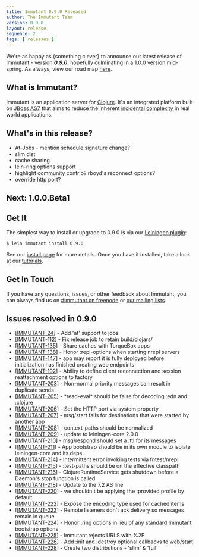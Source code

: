 ```yaml
---
title: Immutant 0.9.0 Released
author: The Immutant Team
version: 0.9.0
layout: release
sequence: 2
tags: [ releases ]
---
```


[At-style jobs]: /news/2013/02/27/at-jobs/
[slim dist]: /news/2013/02/26/slim-distribution/

We're as happy as
{something clever}
to announce our latest release of Immutant - version **_0.9.0_**,
hopefully culminating in a 1.0.0 version mid-spring. As
always, view our road map
[here](https://issues.jboss.org/browse/IMMUTANT).

## What is Immutant?

Immutant is an application server for [Clojure](http://clojure.org).
It's an integrated platform built on
[JBoss AS7](http://www.jboss.org/as7) that aims to reduce the inherent
[incidental complexity](http://en.wikipedia.org/wiki/Accidental_complexity)
in real world applications.

## What's in this release?

* At-Jobs - mention schedule signature change?
* slim dist
* cache sharing
* lein-ring options support
* highlight community contrib? rboyd's reconnect options?
* override http port?

## Next: 1.0.0.Beta1
 
## Get It

The simplest way to install or upgrade to 0.9.0 is via our
[Leiningen plugin](https://clojars.org/lein-immutant):

    $ lein immutant install 0.9.0

See our [install page](/install/) for more details. Once you have it
installed, take a look at our [tutorials](/tutorials/).

## Get In Touch

If you have any questions, issues, or other feedback about Immutant,
you can always find us on [#immutant on freenode](/community/) or
[our mailing lists](/community/mailing_lists). 

## Issues resolved in 0.9.0

<ul>
<li>[<a href='https://issues.jboss.org/browse/IMMUTANT-24'>IMMUTANT-24</a>] -         Add &#39;at&#39; support to jobs
</li>
<li>[<a href='https://issues.jboss.org/browse/IMMUTANT-112'>IMMUTANT-112</a>] -         Fix release job to retain build/clojars/
</li>
<li>[<a href='https://issues.jboss.org/browse/IMMUTANT-135'>IMMUTANT-135</a>] -         Share caches with TorqueBox apps
</li>
<li>[<a href='https://issues.jboss.org/browse/IMMUTANT-138'>IMMUTANT-138</a>] -         Honor :repl-options when starting nrepl servers
</li>
<li>[<a href='https://issues.jboss.org/browse/IMMUTANT-147'>IMMUTANT-147</a>] -         app may report it is fully deployed before initialization has finished creating web endpoints
</li>
<li>[<a href='https://issues.jboss.org/browse/IMMUTANT-192'>IMMUTANT-192</a>] -         Ability to define client reconnection and session reattachment options to factory
</li>
<li>[<a href='https://issues.jboss.org/browse/IMMUTANT-203'>IMMUTANT-203</a>] -         Non-normal priority messages can result in duplicate sends
</li>
<li>[<a href='https://issues.jboss.org/browse/IMMUTANT-205'>IMMUTANT-205</a>] -         *read-eval* should be false for decoding :edn and :clojure
</li>
<li>[<a href='https://issues.jboss.org/browse/IMMUTANT-206'>IMMUTANT-206</a>] -         Set the HTTP port via system property
</li>
<li>[<a href='https://issues.jboss.org/browse/IMMUTANT-207'>IMMUTANT-207</a>] -         msg/start fails for destinations that were started by another app
</li>
<li>[<a href='https://issues.jboss.org/browse/IMMUTANT-208'>IMMUTANT-208</a>] -         context-paths should be normalized
</li>
<li>[<a href='https://issues.jboss.org/browse/IMMUTANT-209'>IMMUTANT-209</a>] -         update to leiningen-core 2.0.0
</li>
<li>[<a href='https://issues.jboss.org/browse/IMMUTANT-210'>IMMUTANT-210</a>] -         msg/respond should set a :ttl for its messages
</li>
<li>[<a href='https://issues.jboss.org/browse/IMMUTANT-211'>IMMUTANT-211</a>] -         App bootstrap should be in its own module to isolate leiningen-core and its deps
</li>
<li>[<a href='https://issues.jboss.org/browse/IMMUTANT-214'>IMMUTANT-214</a>] -         Intermittent error invoking tests via fntest/nrepl 
</li>
<li>[<a href='https://issues.jboss.org/browse/IMMUTANT-215'>IMMUTANT-215</a>] -         :test-paths should be on the effective classpath
</li>
<li>[<a href='https://issues.jboss.org/browse/IMMUTANT-216'>IMMUTANT-216</a>] -         ClojureRuntimeService gets shutdown before a Daemon&#39;s stop function is called
</li>
<li>[<a href='https://issues.jboss.org/browse/IMMUTANT-218'>IMMUTANT-218</a>] -         Update to the 7.2 AS line
</li>
<li>[<a href='https://issues.jboss.org/browse/IMMUTANT-220'>IMMUTANT-220</a>] -         we shouldn&#39;t be applying the :provided profile by default
</li>
<li>[<a href='https://issues.jboss.org/browse/IMMUTANT-222'>IMMUTANT-222</a>] -         Expose the encoding type used for cached items
</li>
<li>[<a href='https://issues.jboss.org/browse/IMMUTANT-223'>IMMUTANT-223</a>] -         Remote listeners don&#39;t ack delivery so messages remain in queue
</li>
<li>[<a href='https://issues.jboss.org/browse/IMMUTANT-224'>IMMUTANT-224</a>] -         Honor :ring options in lieu of any standard Immutant bootstrap options
</li>
<li>[<a href='https://issues.jboss.org/browse/IMMUTANT-225'>IMMUTANT-225</a>] -         Immutant rejects URLS with %2F
</li>
<li>[<a href='https://issues.jboss.org/browse/IMMUTANT-226'>IMMUTANT-226</a>] -         Add :init and :destroy optional callbacks to web/start
</li>
<li>[<a href='https://issues.jboss.org/browse/IMMUTANT-228'>IMMUTANT-228</a>] -         Create two distributions - &#39;slim&#39; &amp; &#39;full&#39;
</li>
</ul>
                
                                                            
